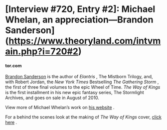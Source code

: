 # [Interview #720, Entry #2]: Michael Whelan, an appreciation—Brandon Sanderson](https://www.theoryland.com/intvmain.php?i=720#2)

#### tor.com

[Brandon Sanderson](http://www.brandonsanderson.com/)
is the author of
*Elantris*
, The Mistborn Trilogy, and, with Robert Jordan, the
*New York Times*
Bestselling
*The Gathering Storm*
, the first of three final volumes to the epic Wheel of Time.
*The Way of Kings*
is the first installment in his new epic fantasy series, The Stormlight Archives, and goes on sale in August of 2010.

View more of Michael Whelan’s work on
[his website](http://www.michaelwhelan.com/)
.

For a behind the scenes look at the making of
*The Way of Kings*
cover,
[click here](http://www.tor.com/index.php?option=com_content&view=blog&id=58815)
.

